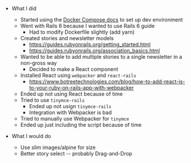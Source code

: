 - What I did
  - Started using the [Docker Compose docs](https://docs.docker.com/compose/rails/) to set up dev environment
  - Went with Rails 6 because I wanted to use Rails 6 guide
    - Had to modify Dockerfile slightly (add yarn)
  - Created stories and newsletter models
    - https://guides.rubyonrails.org/getting_started.html
    - https://guides.rubyonrails.org/association_basics.html
  - Wanted to be able to add multiple stories to a single newsletter in a non-gross way
    - Decided to make a React component
  - Installed React using `webpacker` and `react-rails`
    - https://www.botreetechnologies.com/blog/how-to-add-react-js-to-your-ruby-on-rails-app-with-webpacker
  - Ended up not using React because of time
  - Tried to use `tinymce-rails`
    - Ended up not usign `tinymce-rails`
    - Integration with Webpacker is bad
  - Tried to manually use Webpacker for `tinymce`
  - Ended up just including the script because of time


- What I would do
  - Use slim images/alpine for size
  - Better story select -- probably Drag-and-Drop